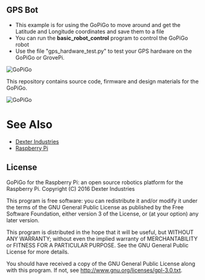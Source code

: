 ## GPS Bot
- This example is for using the GoPiGo to move around and get the Latitude and Longitude coordinates and save them to a file
- You can run the **basic_robot_control** program to control the GoPiGo robot 
- Use the file "gps_hardware_test.py" to test your GPS hardware on the GoPiGo or GrovePi.

![ GoPiGo ](https://raw.githubusercontent.com/DexterInd/GoPiGo/master/GoPiGo_Chassis-300.jpg)

This repository contains source code, firmware and design materials for the GoPiGo.

![ GoPiGo ](https://raw.githubusercontent.com/DexterInd/GoPiGo/master/GoPiGo_Front_Facing_Camera300.jpg)

# See Also

- [Dexter Industries](http://www.dexterindustries.com/GoPiGo)
- [Raspberry Pi](http://www.raspberrypi.org/)


## License
GoPiGo for the Raspberry Pi: an open source robotics platform for the Raspberry Pi.
Copyright (C) 2016  Dexter Industries

This program is free software: you can redistribute it and/or modify
it under the terms of the GNU General Public License as published by
the Free Software Foundation, either version 3 of the License, or
(at your option) any later version.

This program is distributed in the hope that it will be useful,
but WITHOUT ANY WARRANTY; without even the implied warranty of
MERCHANTABILITY or FITNESS FOR A PARTICULAR PURPOSE.  See the
GNU General Public License for more details.

You should have received a copy of the GNU General Public License
along with this program.  If not, see <http://www.gnu.org/licenses/gpl-3.0.txt>.